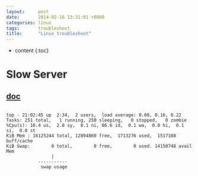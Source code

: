 ```yaml
---
layout:     post
date:       2014-02-16 13:31:01 +0800
categories: linux
tags:       troubleshoot
title:      "Linux troubleshoot"
---
```


* content
{:toc}

# Slow Server

## [doc][4]

```

top - 21:02:45 up  2:34,  2 users,  load average: 0.08, 0.16, 0.22
Tasks: 251 total,   1 running, 250 sleeping,   0 stopped,   0 zombie
%Cpu(s): 10.4 us,  2.8 sy,  0.1 ni, 86.6 id,  0.1 wa,  0.0 hi,  0.1 si,  0.0 st
KiB Mem : 16125244 total, 12894860 free,  1713276 used,  1517108 buff/cache
KiB Swap:        0 total,        0 free,        0 used. 14150748 avail Mem
                 |
            -----------
             swap usage

```


  [1]: https://www.linux.com/learn/uncover-meaning-tops-statistics
  [2]: http://sourceforge.net/projects/tpcat/
  [3]: http://www.linuxdevcenter.com/pub/a/linux/2006/11/30/linux-out-of-memory.html
  [4]: http://blog.scoutapp.com/articles/2014/07/31/slow_server_flow_chart

